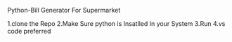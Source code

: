 Python-Bill Generator For Supermarket

1.clone the Repo
2.Make Sure python is Insatlled In your System
3.Run
4.vs code preferred
